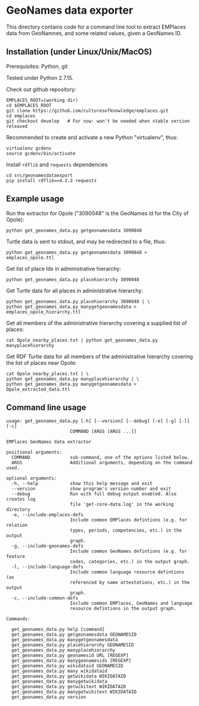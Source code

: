 # GeoNames data exporter

This directory contains code for a command line tool to extract EMPlaces data from GeoNamnes, and some related values, given a GeoNames ID.


## Installation (under Linux/Unix/MacOS)

Prerequisites: Python, git

Tested under Python 2.7.15.

Check out github repository:

    EMPLACES_ROOT=(working dir)
    cd $EMPLACES_ROOT
    git clone https://github.com/culturesofknowledge/emplaces.git
    cd emplaces
    git checkout develop   # For now: won't be needed when stable version released

Recommended to create and activate a new Python "virtualenv", thus:

    virtualenv gcdenv
    source gcdenv/bin/activate

Install `rdflib` and `requests` dependencies

    cd src/geonamesdataexport
    pip install rdflib==4.2.2 requests

## Example usage

Run the extractor for Opole ("3090048" is the GeoNames id for the City of Opole):

    python get_geonames_data.py getgeonamesdata 3090048

Turtle data is sent to stdout, and may be redirected to a file, thus:

    python get_geonames_data.py getgeonamesdata 3090048 > emplaces_opole.ttl

Get list of place Ids in administrative hierarchy:

    python get_geonames_data.py placehierarchy 3090048

Get Turtle data for all places in administrative hierarchy:

    python get_geonames_data.py placehierarchy 3090048 | \
    python get_geonames_data.py manygetgeonamesdata > emplaces_opole_hierarchy.ttl

Get all members of the administrative hierarchy covering a supplied list of places:

    cat Opole_nearby_places.txt | python get_geonames_data.py manyplacehierarchy

Get RDF Turtle data for all members of the administrative hierarchy covering the list of places near Opole:

    cat Opole_nearby_places.txt | \
    python get_geonames_data.py manyplacehierarchy | \
    python get_geonames_data.py manygetgeonamesdata > Opole_extracted_data.ttl


## Command line usage

    usage: get_geonames_data.py [-h] [--version] [--debug] [-e] [-g] [-l] [-c]
                            COMMAND [ARGS [ARGS ...]]

    EMPlaces GeoNames data extractor

    positional arguments:
      COMMAND               sub-command, one of the options listed below.
      ARGS                  Additional arguments, depending on the command used.

    optional arguments:
      -h, --help            show this help message and exit
      --version             show program's version number and exit
      --debug               Run with full debug output enabled. Also creates log
                            file 'get-core-data.log' in the working directory
      -e, --include-emplaces-defs
                            Include common EMPlaces defintions (e.g. for relation
                            types, periods, competencies, etc.) in the output
                            graph.
      -g, --include-geonames-defs
                            Include common GeoNames defintions (e.g. for feature
                            codes, categories, etc.) in the output graph.
      -l, --include-language-defs
                            Include common language resource defintions (as
                            referenced by name attestations, etc.) in the output
                            graph.
      -c, --include-common-defs
                            Include common EMPlaces, GeoNames and language
                            resource defintions in the output graph.

    Commands:

      get_geonames_data.py help [command]
      get_geonames_data.py getgeonamesdata GEONAMESID
      get_geonames_data.py manygetgeonamesdata
      get_geonames_data.py placehierarchy GEONAMESID
      get_geonames_data.py manyplacehierarchy
      get_geonames_data.py geonamesid URL [REGEXP]
      get_geonames_data.py manygeonamesids [REGEXP]
      get_geonames_data.py wikidataid GEONAMESID
      get_geonames_data.py many wikidataid
      get_geonames_data.py getwikidata WIKIDATAID
      get_geonames_data.py manygetwikidata
      get_geonames_data.py getwikitext WIKIDATAID
      get_geonames_data.py manygetwikitext WIKIDATAID
      get_geonames_data.py version
